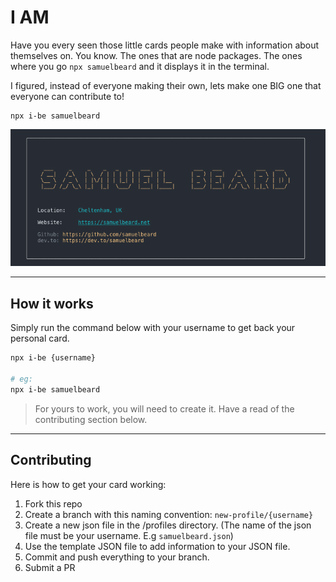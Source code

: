 # I AM

Have you every seen those little cards people make with information about themselves on. You know. The ones that are node packages. The ones where you go `npx samuelbeard` and it displays it in the terminal.

I figured, instead of everyone making their own, lets make one BIG one that everyone can contribute to!

```
npx i-be samuelbeard
```
![example](./example.png)

---

## How it works

Simply run the command below with your username to get back your personal card.

```sh
npx i-be {username}

# eg:
npx i-be samuelbeard
```

> For yours to work, you will need to create it. Have a read of the contributing section below.

---

## Contributing

Here is how to get your card working:

1. Fork this repo
2. Create a branch with this naming convention: `new-profile/{username}`
2. Create a new json file in the /profiles directory. (The name of the json file must be your username. E.g `samuelbeard.json`)
3. Use the template JSON file to add information to your JSON file.
4. Commit and push everything to your branch.
5. Submit a PR
